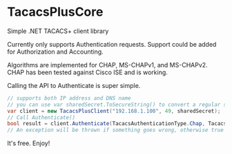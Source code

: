 # TacacsPlusCore
Simple .NET TACACS+ client library

Currently only supports Authentication requests.  Support could be added for Authorization and Accounting.

Algorithms are implemented for CHAP, MS-CHAPv1, and MS-CHAPv2.  CHAP has been tested against Cisco ISE and is working.

Calling the API to Authenticate is super simple.

```C#
// supports both IP address and DNS name
// you can use var sharedSecret.ToSecureString() to convert a regular string to a SecureString
var client = new TacacsPlusClient("192.168.1.100", 49, sharedSecret);
// Call Authenticate()
bool result = client.Authenticate(TacacsAuthenticationType.Chap, TacacsAuthenticationService.None, "user", password);
// An exception will be thrown if something goes wrong, otherwise true == success and false == fail
```

It's free.  Enjoy!

